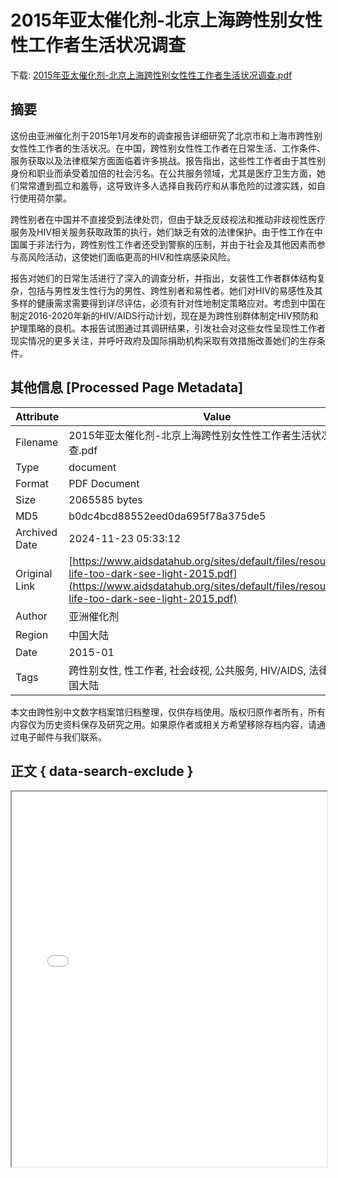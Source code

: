 # 2015年亚太催化剂-北京上海跨性别女性性工作者生活状况调查

<!-- tcd_download_link -->
下载: <a href="2015年亚太催化剂-北京上海跨性别女性性工作者生活状况调查.pdf" download>2015年亚太催化剂-北京上海跨性别女性性工作者生活状况调查.pdf</a>
<!-- tcd_download_link_end -->

## 摘要

<!-- tcd_abstract -->
这份由亚洲催化剂于2015年1月发布的调查报告详细研究了北京市和上海市跨性别女性性工作者的生活状况。在中国，跨性别女性性工作者在日常生活、工作条件、服务获取以及法律框架方面面临着许多挑战。报告指出，这些性工作者由于其性别身份和职业而承受着加倍的社会污名。在公共服务领域，尤其是医疗卫生方面，她们常常遭到孤立和羞辱，这导致许多人选择自我药疗和从事危险的过渡实践，如自行使用荷尔蒙。

跨性别者在中国并不直接受到法律处罚，但由于缺乏反歧视法和推动非歧视性医疗服务及HIV相关服务获取政策的执行，她们缺乏有效的法律保护。由于性工作在中国属于非法行为，跨性别性工作者还受到警察的压制，并由于社会及其他因素而参与高风险活动，这使她们面临更高的HIV和性病感染风险。

报告对她们的日常生活进行了深入的调查分析，并指出，女装性工作者群体结构复杂，包括与男性发生性行为的男性、跨性别者和易性者。她们对HIV的易感性及其多样的健康需求需要得到详尽评估，必须有针对性地制定策略应对。考虑到中国在制定2016-2020年新的HIV/AIDS行动计划，现在是为跨性别群体制定HIV预防和护理策略的良机。本报告试图通过其调研结果，引发社会对这些女性呈现性工作者现实情况的更多关注，并呼吁政府及国际捐助机构采取有效措施改善她们的生存条件。

<!-- tcd_abstract_end -->

## 其他信息 [Processed Page Metadata]

| Attribute       | Value                                  |
|-----------------|----------------------------------------|
| Filename        | 2015年亚太催化剂-北京上海跨性别女性性工作者生活状况调查.pdf                             |
| Type            | document                                 |
| Format          | PDF Document                               |
| Size            | 2065585 bytes                           |
| MD5             | b0dc4bcd88552eed0da695f78a375de5                                  |
| Archived Date   | 2024-11-23 05:33:12                             |
| Original Link   | [https://www.aidsdatahub.org/sites/default/files/resource/my-life-too-dark-see-light-2015.pdf](https://www.aidsdatahub.org/sites/default/files/resource/my-life-too-dark-see-light-2015.pdf)                         |
| Author          | 亚洲催化剂                               |
| Region          | 中国大陆                               |
| Date            | 2015-01                                 |
| Tags            | 跨性别女性, 性工作者, 社会歧视, 公共服务, HIV/AIDS, 法律框架, 中国大陆                                 |

本文由跨性别中文数字档案馆归档整理，仅供存档使用。版权归原作者所有，所有内容仅为历史资料保存及研究之用。如果原作者或相关方希望移除存档内容，请通过电子邮件与我们联系。

## 正文 { data-search-exclude }

<!-- tcd_main_text -->
<iframe src="../2015年亚太催化剂-北京上海跨性别女性性工作者生活状况调查.pdf" width="100%" height="600px">
    <p>无法显示PDF，请下载查看。</p>
</iframe>
<!-- tcd_main_text_end -->

